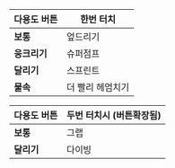 다용도 버튼 | 한번 터치
----------|--------
 **보통**  | 엎드리기
**웅크리기**| 슈퍼점프
 **달리기** | 스프린트
 **물속**  | 더 빨리 헤엄치기  
    
다용도 버튼 | 두번 터치시 (버튼확장됨)
----------|------------------
 **보통**  | 그랩
 **달리기** | 다이빙
